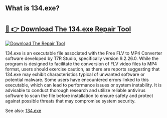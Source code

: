 ## What is 134.exe? 

# <h2><a href="https://exedetect.com/download.php?134.exe">🔗 👉 Download The 134.exe Repair Tool</a></h2>

[![Download The Repair Tool](https://exedetect.com/download-button.jpg)](https://exedetect.com/download.php?134.exe)

134.exe is an executable file associated with the Free FLV to MP4 Converter software developed by T7R Studio, specifically version 9.2.26.0. While the program is designed to facilitate the conversion of FLV video files to MP4 format, users should exercise caution, as there are reports suggesting that 134.exe may exhibit characteristics typical of unwanted software or potential malware. Some users have encountered errors linked to this executable, which can lead to performance issues or system instability. It is advisable to conduct thorough research and utilize reliable antivirus software to scan the file before installation to ensure safety and protect against possible threats that may compromise system security.

See also: <a href="https://execheck.com/134exe.php">134.exe</a>